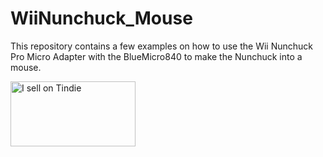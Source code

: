 # WiiNunchuck_Mouse

This repository contains a few examples on how to use the Wii Nunchuck Pro Micro Adapter with the BlueMicro840 to make the Nunchuck into a mouse. 


<a href="https://www.tindie.com/stores/jpconstantineau/?ref=offsite_badges&utm_source=sellers_jpconstantineau&utm_medium=badges&utm_campaign=badge_large"><img src="https://d2ss6ovg47m0r5.cloudfront.net/badges/tindie-larges.png" alt="I sell on Tindie" width="200" height="104"></a>